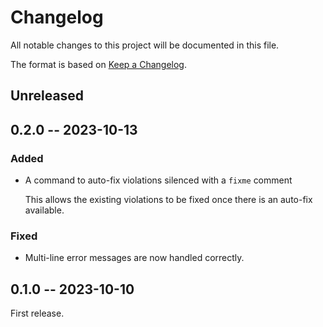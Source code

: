 # Changelog

All notable changes to this project will be documented in this file.

The format is based on [Keep a Changelog](https://keepachangelog.com/en/1.0.0/).

## Unreleased

## 0.2.0 -- 2023-10-13

### Added

- A command to auto-fix violations silenced with a `fixme` comment

  This allows the existing violations to be fixed once there is an auto-fix
  available.

### Fixed

- Multi-line error messages are now handled correctly.

## 0.1.0 -- 2023-10-10

First release.
